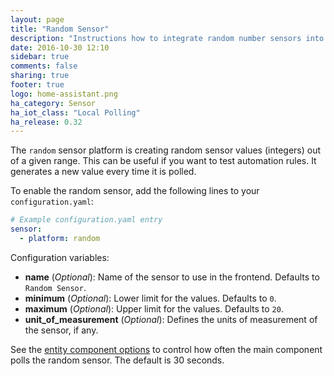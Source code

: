 ```yaml
---
layout: page
title: "Random Sensor"
description: "Instructions how to integrate random number sensors into Home Assistant."
date: 2016-10-30 12:10
sidebar: true
comments: false
sharing: true
footer: true
logo: home-assistant.png
ha_category: Sensor
ha_iot_class: "Local Polling"
ha_release: 0.32
---
```



The `random` sensor platform is creating random sensor values (integers) out of a given range. This can be useful if you want to test automation rules. It generates a new value every time it is polled.

To enable the random sensor, add the following lines to your `configuration.yaml`:

```yaml
# Example configuration.yaml entry
sensor:
  - platform: random
```

Configuration variables:

- **name** (*Optional*): Name of the sensor to use in the frontend. Defaults to `Random Sensor`.
- **minimum** (*Optional*): Lower limit for the values. Defaults to `0`.
- **maximum** (*Optional*): Upper limit for the values. Defaults to `20`.
- **unit_of_measurement** (*Optional*): Defines the units of measurement of the sensor, if any.

See the [entity component options][entity-docs] to control how often the main component polls the random sensor. The default is 30 seconds.

[entity-docs]: https://home-assistant.io/docs/configuration/platform_options/

